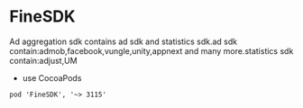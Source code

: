 # FineSDK

Ad aggregation sdk contains ad sdk and statistics sdk.ad sdk contain:admob,facebook,vungle,unity,appnext and many more.statistics sdk contain:adjust,UM

- use CocoaPods

```
pod 'FineSDK', '~> 3115'
```
